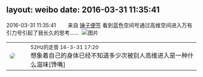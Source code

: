 layout: weibo
date: 2016-03-31 11:35:41
---
<meta name="referrer" content="no-referrer" />

2016-03-31 11:35:41  &nbsp;&nbsp;&nbsp;&nbsp;&nbsp;&nbsp; 来自 <a href="http://app.weibo.com/t/feed/4WCtHv" rel="nofollow">锤子便签</a>
看到蓝色空间号通过高维空间进入万有引力号引起了我长久的思考…… ​​​
![图片](https://ww4.sinaimg.cn/large/6d2a6003jw1f2fw3ytpsbj20ri2oy4nb.jpg)

<table style="width: 100%;">
  <tr>
    <td style="width: 40px;"><img style="border-radius:50%" src="https://tva4.sinaimg.cn/crop.0.0.180.180.50/8beaf773jw1e8qgp5bmzyj2050050aa8.jpg?KID=imgbed,tva&Expires=1624465763&ssig=DoQeSzkw0w"></td>
    <td colspan="2"><small>52Hz的走兽 16-3-31 17:20</small><br/>想象着自己的身体已经不知道多少次被别人高维进入是一种什么滋味[馋嘴]</td>
  </tr>
</table>
